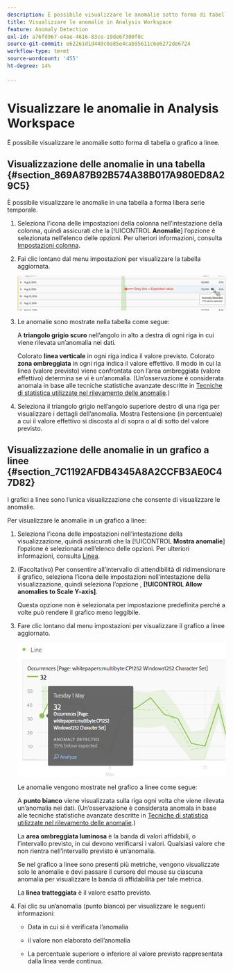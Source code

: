 ```yaml
---
description: È possibile visualizzare le anomalie sotto forma di tabella o grafico a linee.
title: Visualizzare le anomalie in Analysis Workspace
feature: Anomaly Detection
exl-id: a76fd967-e4ae-4616-83ce-19de67300f0c
source-git-commit: e62261d1d440c0a85e4cab95611c6e6272de6724
workflow-type: tm+mt
source-wordcount: '455'
ht-degree: 14%

---
```


# Visualizzare le anomalie in Analysis Workspace

È possibile visualizzare le anomalie sotto forma di tabella o grafico a linee.

## Visualizzazione delle anomalie in una tabella {#section_869A87B92B574A38B017A980ED8A29C5}

È possibile visualizzare le anomalie in una tabella a forma libera serie temporale.

1. Seleziona l’icona delle impostazioni della colonna nell’intestazione della colonna, quindi assicurati che la [!UICONTROL **Anomalie**] l’opzione è selezionata nell’elenco delle opzioni. Per ulteriori informazioni, consulta [Impostazioni colonna](/help/analysis-workspace/visualizations/freeform-table/column-row-settings/column-settings.md).

1. Fai clic lontano dal menu impostazioni per visualizzare la tabella aggiornata.

   ![](assets/anomaly_detected.png)

1. Le anomalie sono mostrate nella tabella come segue:

   A **triangolo grigio scuro** nell’angolo in alto a destra di ogni riga in cui viene rilevata un’anomalia nei dati.

   Colorato **linea verticale** in ogni riga indica il valore previsto. Colorato **zona ombreggiata** in ogni riga indica il valore effettivo. Il modo in cui la linea (valore previsto) viene confrontata con l’area ombreggiata (valore effettivo) determina se vi è un’anomalia. (Un’osservazione è considerata anomala in base alle tecniche statistiche avanzate descritte in [Tecniche di statistica utilizzate nel rilevamento delle anomalie](/help/analysis-workspace/virtual-analyst/c-anomaly-detection/statistics-anomaly-detection.md).)

1. Seleziona il triangolo grigio nell’angolo superiore destro di una riga per visualizzare i dettagli dell’anomalia. Mostra l’estensione (in percentuale) a cui il valore effettivo si discosta al di sopra o al di sotto del valore previsto.

## Visualizzazione delle anomalie in un grafico a linee {#section_7C1192AFDB4345A8A2CCFB3AE0C47D82}

I grafici a linee sono l’unica visualizzazione che consente di visualizzare le anomalie.

Per visualizzare le anomalie in un grafico a linee:

1. Seleziona l’icona delle impostazioni nell’intestazione della visualizzazione, quindi assicurati che la [!UICONTROL **Mostra anomalie**] l’opzione è selezionata nell’elenco delle opzioni. Per ulteriori informazioni, consulta [Linea](/help/analysis-workspace/visualizations/line.md).

1. (Facoltativo) Per consentire all’intervallo di attendibilità di ridimensionare il grafico, seleziona l’icona delle impostazioni nell’intestazione della visualizzazione, quindi seleziona l’opzione , **[!UICONTROL Allow anomalies to Scale Y-axis]**.

   Questa opzione non è selezionata per impostazione predefinita perché a volte può rendere il grafico meno leggibile.

1. Fare clic lontano dal menu impostazioni per visualizzare il grafico a linee aggiornato.

   ![](assets/anomaly_linechart.png)

   Le anomalie vengono mostrate nel grafico a linee come segue:

   A **punto bianco** viene visualizzata sulla riga ogni volta che viene rilevata un’anomalia nei dati. (Un’osservazione è considerata anomala in base alle tecniche statistiche avanzate descritte in [Tecniche di statistica utilizzate nel rilevamento delle anomalie](/help/analysis-workspace/virtual-analyst/c-anomaly-detection/statistics-anomaly-detection.md).)

   La **area ombreggiata luminosa** è la banda di valori affidabili, o l’intervallo previsto, in cui devono verificarsi i valori. Qualsiasi valore che non rientra nell’intervallo previsto è un’anomalia.

   Se nel grafico a linee sono presenti più metriche, vengono visualizzate solo le anomalie e devi passare il cursore del mouse su ciascuna anomalia per visualizzare la banda di affidabilità per tale metrica.

   La **linea tratteggiata** è il valore esatto previsto.

1. Fai clic su un’anomalia (punto bianco) per visualizzare le seguenti informazioni:

   * Data in cui si è verificata l’anomalia

   * il valore non elaborato dell’anomalia

   * La percentuale superiore o inferiore al valore previsto rappresentata dalla linea verde continua.

